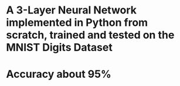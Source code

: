 
# A 3-Layer Neural Network implemented in Python from scratch, trained and tested on the MNIST Digits Dataset
# Accuracy about 95%
